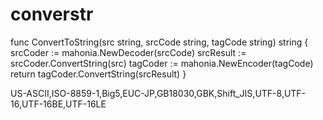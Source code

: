 # converstr
func ConvertToString(src string, srcCode string, tagCode string) string {
	srcCoder := mahonia.NewDecoder(srcCode)
	srcResult := srcCoder.ConvertString(src)
	tagCoder := mahonia.NewEncoder(tagCode)
	return tagCoder.ConvertString(srcResult)
}

US-ASCII,ISO-8859-1,Big5,EUC-JP,GB18030,GBK,Shift_JIS,UTF-8,UTF-16,UTF-16BE,UTF-16LE
